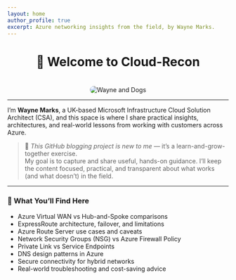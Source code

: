 ```yaml
---
layout: home
author_profile: true
excerpt: Azure networking insights from the field, by Wayne Marks.
---
```


<center>

# 👋 Welcome to Cloud-Recon

<img src="/Azure-Blog/assets/images/Cloud-Recon.webp" alt="Wayne and Dogs" style="max-width: 600px; border-radius: 12px; margin-top: 20px;" />

</center>

---

I’m **Wayne Marks**, a UK-based Microsoft Infrastructure Cloud Solution Architect (CSA), and this space is where I share practical insights, architectures, and real-world lessons from working with customers across Azure.

> 🔷 *This GitHub blogging project is new to me* — it’s a learn-and-grow-together exercise.  
> My goal is to capture and share useful, hands-on guidance. I’ll keep the content focused, practical, and transparent about what works (and what doesn’t) in the field.

---

### 🧭 What You’ll Find Here

- Azure Virtual WAN vs Hub-and-Spoke comparisons  
- ExpressRoute architecture, failover, and limitations  
- Azure Route Server use cases and caveats  
- Network Security Groups (NSG) vs Azure Firewall Policy  
- Private Link vs Service Endpoints  
- DNS design patterns in Azure  
- Secure connectivity for hybrid networks  
- Real-world troubleshooting and cost-saving advice  
